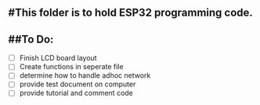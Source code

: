#This folder is to hold ESP32 programming code.
---

##To Do:
---
- [ ] Finish LCD board layout
- [ ] Create functions in seperate file
- [ ] determine how to handle adhoc network
- [ ] provide test document on computer
- [ ] provide tutorial and comment code
